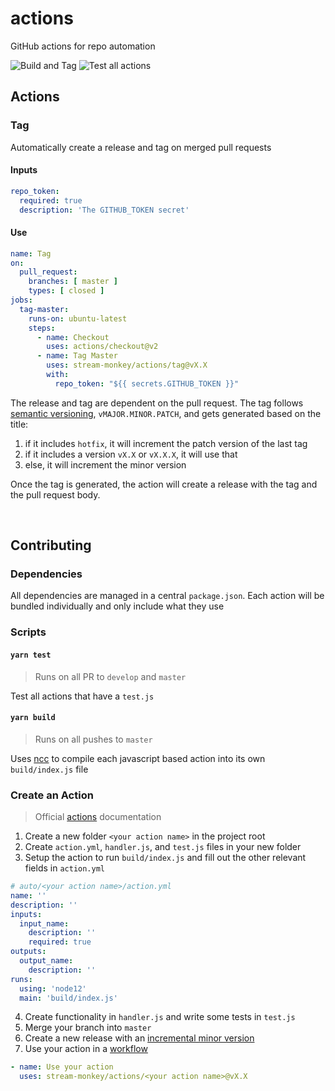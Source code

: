 # actions
GitHub actions for repo automation

![Build and Tag](https://github.com/stream-monkey/actions/workflows/Build%20and%20Tag/badge.svg) ![Test all actions](https://github.com/stream-monkey/actions/workflows/Test%20all%20actions/badge.svg)
<br/>

## Actions

### Tag

Automatically create a release and tag on merged pull requests

#### Inputs

``` yaml
repo_token:
  required: true
  description: 'The GITHUB_TOKEN secret'
```

#### Use

``` yaml
name: Tag
on:
  pull_request:
    branches: [ master ]
    types: [ closed ]
jobs:
  tag-master:
    runs-on: ubuntu-latest
    steps:
      - name: Checkout
        uses: actions/checkout@v2
      - name: Tag Master
        uses: stream-monkey/actions/tag@vX.X
        with:
          repo_token: "${{ secrets.GITHUB_TOKEN }}"
```

The release and tag are dependent on the pull request. The tag follows [semantic versioning](https://semver.org/), `vMAJOR.MINOR.PATCH`, and gets generated based on the title:

1. if it includes `hotfix`, it will increment the patch version of the last tag
2. if it includes a version `vX.X` or `vX.X.X`, it will use that
3. else, it will increment the minor version

Once the tag is generated, the action will create a release with the tag and the pull request body.

<br/>

## Contributing

### Dependencies

All dependencies are managed in a central `package.json`. Each action will be bundled individually and only include what they use

### Scripts

#### `yarn test`

> Runs on all PR to `develop` and `master`

Test all actions that have a `test.js` 

#### `yarn build`

> Runs on all pushes to `master`

Uses [ncc](https://www.npmjs.com/package/@zeit/ncc) to compile each javascript based action into its own `build/index.js` file

### Create an Action

> Official [actions](https://docs.github.com/en/actions/creating-actions) documentation

1. Create a new folder `<your action name>` in the project root
2. Create `action.yml`, `handler.js`, and `test.js` files in your new folder
3. Setup the action to run `build/index.js` and fill out the other relevant fields in `action.yml` 

``` yaml
# auto/<your action name>/action.yml
name: ''
description: ''
inputs:
  input_name:
    description: ''
    required: true
outputs:
  output_name: 
    description: ''
runs:
  using: 'node12'
  main: 'build/index.js'
```

4. Create functionality in `handler.js` and write some tests in `test.js`
5. Merge your branch into `master`
6. Create a new release with an [incremental minor version](https://semver.org/)
7. Use your action in a [workflow](https://docs.github.com/en/actions/configuring-and-managing-workflows/configuring-a-workflow)

``` yaml
- name: Use your action
  uses: stream-monkey/actions/<your action name>@vX.X
```




